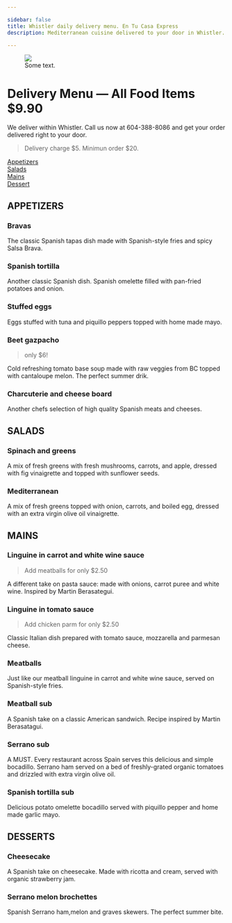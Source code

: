```yaml
---

sidebar: false
title: Whistler daily delivery menu. En Tu Casa Express
description: Mediterranean cuisine delivered to your door in Whistler.

---
```

<figure class="full-width-img">
  <img src="/img/EnTuCasa-Paella.jpg">
  <figcaption>Some text.</figcaption>
</figure>

# Delivery Menu — All Food Items $9.90

We deliver within Whistler. Call us now at 604-388-8086 and get your order delivered right to your door.  
>Delivery charge $5. Minimun order $20.

[Appetizers](#appetizers)  
[Salads](#salads)   
[Mains](#mains)  
[Dessert](#dessert)  


## APPETIZERS

### Bravas  
The classic Spanish tapas dish made with Spanish-style fries and spicy Salsa Brava.
### Spanish tortilla
Another classic Spanish dish. Spanish omelette filled with pan-fried potatoes and onion.  
### Stuffed eggs  
Eggs stuffed with tuna and piquillo peppers topped with home made mayo.
### Beet gazpacho
>only $6!

Cold refreshing tomato base soup made with raw veggies from BC topped with cantaloupe melon. The perfect summer drik.
### Charcuterie and cheese board
Another chefs selection of high quality Spanish meats and cheeses.


## SALADS

### Spinach and greens  
A mix of fresh greens with fresh mushrooms, carrots, and apple, dressed with fig vinaigrette and topped with sunflower seeds.
### Mediterranean 
A mix of fresh greens topped with onion, carrots, and boiled egg, dressed with an extra virgin olive oil vinaigrette.


## MAINS

### Linguine in carrot and white wine sauce
>Add meatballs for only $2.50

A different take on pasta sauce: made with onions, carrot puree and white wine. Inspired by Martin Berasategui.
### Linguine in tomato sauce
>Add chicken parm for only $2.50

Classic Italian dish prepared with tomato sauce, mozzarella and parmesan cheese.
### Meatballs
Just like our meatball linguine in carrot and white wine sauce, served on Spanish-style fries.
### Meatball sub
A Spanish take on a classic American sandwich. Recipe inspired by Martin Berasatagui.
### Serrano sub  
A MUST. Every restaurant across Spain serves this delicious and simple bocadillo. Serrano ham served on a bed of freshly-grated organic tomatoes and drizzled with extra virgin olive oil.
### Spanish tortilla sub
Delicious potato omelette bocadillo served with piquillo pepper and home made garlic mayo. 


## DESSERTS

### Cheesecake
A Spanish take on cheesecake. Made with ricotta and cream, served with organic strawberry jam.
### Serrano melon brochettes
Spanish Serrano ham,melon and graves skewers. The perfect summer bite.

